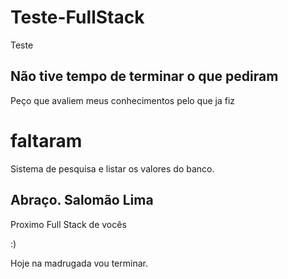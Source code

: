 # Teste-FullStack
Teste

## Não tive tempo de terminar o que pediram 

Peço que avaliem meus conhecimentos pelo que ja fiz 

# faltaram 

Sistema de pesquisa e listar os valores do banco.

## Abraço. Salomão Lima

Proximo Full Stack de vocês

:)

Hoje na madrugada vou terminar.

